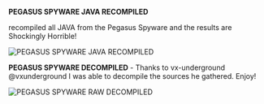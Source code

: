 
**PEGASUS SPYWARE JAVA RECOMPILED**

recompiled all JAVA from the Pegasus Spyware and the results are Shockingly Horrible!


![PEGASUS SPYWARE JAVA RECOMPILED](https://i.postimg.cc/sDKh13Yr/pegaus-recompiled.jpg)


**PEGASUS SPYWARE DECOMPILED** - Thanks to vx-underground @vxunderground I was able to decompile the sources he gathered. Enjoy!


![PEGASUS SPYWARE RAW DECOMPILED](https://i.postimg.cc/mZd92vqK/pegasus-spyware-android.jpg)

